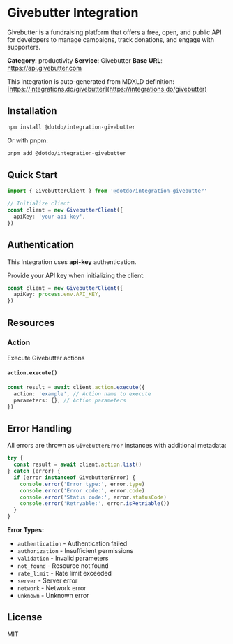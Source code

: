 # Givebutter Integration

Givebutter is a fundraising platform that offers a free, open, and public API for developers to manage campaigns, track donations, and engage with supporters.

**Category**: productivity
**Service**: Givebutter
**Base URL**: https://api.givebutter.com

This Integration is auto-generated from MDXLD definition: [https://integrations.do/givebutter](https://integrations.do/givebutter)

## Installation

```bash
npm install @dotdo/integration-givebutter
```

Or with pnpm:

```bash
pnpm add @dotdo/integration-givebutter
```

## Quick Start

```typescript
import { GivebutterClient } from '@dotdo/integration-givebutter'

// Initialize client
const client = new GivebutterClient({
  apiKey: 'your-api-key',
})
```

## Authentication

This Integration uses **api-key** authentication.

Provide your API key when initializing the client:

```typescript
const client = new GivebutterClient({
  apiKey: process.env.API_KEY,
})
```

## Resources

### Action

Execute Givebutter actions

#### `action.execute()`

```typescript
const result = await client.action.execute({
  action: 'example', // Action name to execute
  parameters: {}, // Action parameters
})
```

## Error Handling

All errors are thrown as `GivebutterError` instances with additional metadata:

```typescript
try {
  const result = await client.action.list()
} catch (error) {
  if (error instanceof GivebutterError) {
    console.error('Error type:', error.type)
    console.error('Error code:', error.code)
    console.error('Status code:', error.statusCode)
    console.error('Retryable:', error.isRetriable())
  }
}
```

**Error Types:**

- `authentication` - Authentication failed
- `authorization` - Insufficient permissions
- `validation` - Invalid parameters
- `not_found` - Resource not found
- `rate_limit` - Rate limit exceeded
- `server` - Server error
- `network` - Network error
- `unknown` - Unknown error

## License

MIT
